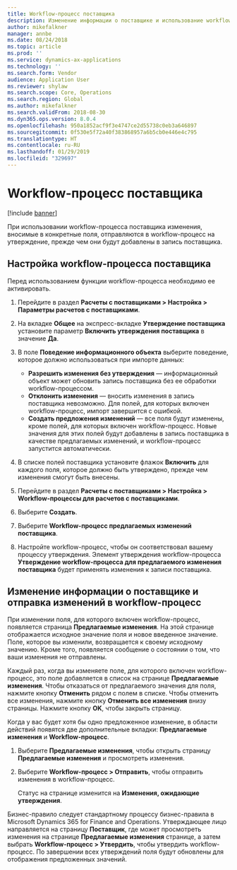 ```yaml
---
title: Workflow-процесс поставщика
description: Изменение информации о поставщике и использование workflow-процесса для ее утверждения.
author: mikefalkner
manager: annbe
ms.date: 08/24/2018
ms.topic: article
ms.prod: ''
ms.service: dynamics-ax-applications
ms.technology: ''
ms.search.form: Vendor
audience: Application User
ms.reviewer: shylaw
ms.search.scope: Core, Operations
ms.search.region: Global
ms.author: mikefalkner
ms.search.validFrom: 2018-08-30
ms.dyn365.ops.version: 8.0.4
ms.openlocfilehash: 950a1852acf9f3e4747ce2d55738c0eb3a646897
ms.sourcegitcommit: 0f530e5f72a40f383868957a6b5cb0e446e4c795
ms.translationtype: HT
ms.contentlocale: ru-RU
ms.lasthandoff: 01/29/2019
ms.locfileid: "329697"
---
```

# <a name="vendor-workflow"></a>Workflow-процесс поставщика

[!include [banner](../includes/banner.md)]

При использовании workflow-процесса поставщика изменения, вносимые в конкретные поля, отправляются в workflow-процесс на утверждение, прежде чем они будут добавлены в запись поставщика.

## <a name="set-up-the-vendor-workflow"></a>Настройка workflow-процесса поставщика

Перед использованием функции workflow-процесса необходимо ее активировать.

1. Перейдите в раздел **Расчеты с поставщиками \> Настройка \> Параметры расчетов с поставщиками**.
2. На вкладке **Общее** на экспресс-вкладке **Утверждение поставщика** установите параметр **Включить утверждения поставщика** в значение **Да**.
3. В поле **Поведение информационного объекта** выберите поведение, которое должно использоваться при импорте данных:

    - **Разрешить изменения без утверждения** — информационный объект может обновить запись поставщика без ее обработки workflow-процессом.
    - **Отклонить изменения** — вносить изменения в запись поставщика невозможно. Для полей, для которых включен workflow-процесс, импорт завершится с ошибкой.
    - **Создать предложения изменений** — все поля будут изменены, кроме полей, для которых включен workflow-процесс. Новые значения для этих полей будут добавлены в запись поставщика в качестве предлагаемых изменений, и workflow-процесс запустится автоматически.

4. В списке полей поставщика установите флажок **Включить** для каждого поля, которое должно быть утверждено, прежде чем изменения смогут быть внесены.
5. Перейдите в раздел **Расчеты с поставщиками \> Настройка \> Workflow-процессы для расчетов с поставщиками**.
6. Выберите **Создать**.
7. Выберите **Workflow-процесс предлагаемых изменений поставщика**. 
8. Настройте workflow-процесс, чтобы он соответствовал вашему процессу утверждения. Элемент утверждения workflow-процесса **Утверждение workflow-процесса для предлагаемого изменения поставщика** будет применять изменения к записи поставщика.

## <a name="change-vendor-information-and-submit-the-changes-to-the-workflow"></a>Изменение информации о поставщике и отправка изменений в workflow-процесс

При изменении поля, для которого включен workflow-процесс, появляется страница **Предлагаемые изменения**. На этой странице отображается исходное значение поля и новое введенное значение. Поле, которое вы изменили, возвращается к своему исходному значению. Кроме того, появляется сообщение о состоянии о том, что ваши изменения не отправлены. 

Каждый раз, когда вы изменяете поле, для которого включен workflow-процесс, это поле добавляется в список на странице **Предлагаемые изменения**. Чтобы отказаться от предлагаемого значения для поля, нажмите кнопку **Отменить** рядом с полем в списке. Чтобы отменить все изменения, нажмите кнопку **Отменить все изменения** внизу страницы. Нажмите кнопку **OK**, чтобы закрыть страницу.

Когда у вас будет хотя бы одно предложенное изменение, в области действий появятся две дополнительные вкладки: **Предлагаемые изменения** и **Workflow-процесс**.

1. Выберите **Предлагаемые изменения**, чтобы открыть страницу **Предлагаемые изменения** и просмотреть изменения.
2. Выберите **Workflow-процесс \> Отправить**, чтобы отправить изменения в workflow-процесс.

    Статус на странице изменится на **Изменения, ожидающие утверждения**.

Бизнес-правило следует стандартному процессу бизнес-правила в Microsoft Dynamics 365 for Finance and Operations. Утверждающее лицо направляется на страницу **Поставщик**, где может просмотреть изменения на странице **Предлагаемые изменения** странице, а затем выбрать **Workflow-процесс \> Утвердить**, чтобы утвердить workflow-процесс. По завершении всех утверждений поля будут обновлены для отображения предложенных значений.
